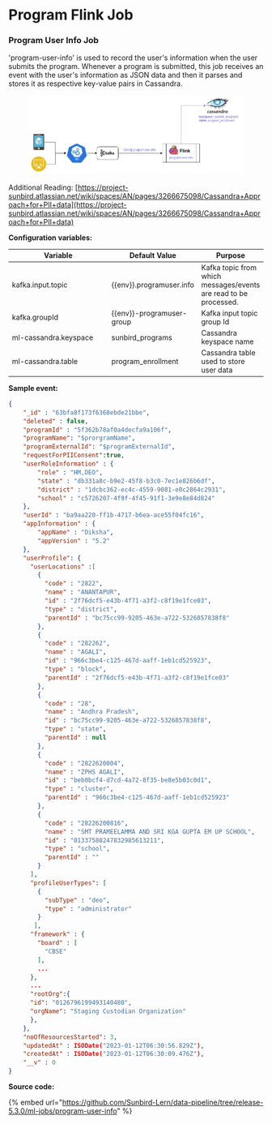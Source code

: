 # Program Flink Job

### Program User Info Job

'program-user-info' is used to record the user's information when the user submits the program. Whenever a program is submitted, this job receives an event with the user's information as JSON data and then it parses and stores it as respective key-value pairs in Cassandra.

<figure><img src="../../../.gitbook/assets/programUser_Flink-Page-1 (1).jpg" alt=""><figcaption></figcaption></figure>

Additional Reading: [https://project-sunbird.atlassian.net/wiki/spaces/AN/pages/3266675098/Cassandra+Approach+for+PII+data](https://project-sunbird.atlassian.net/wiki/spaces/AN/pages/3266675098/Cassandra+Approach+for+PII+data)

**Configuration variables:**

<table><thead><tr><th width="246">Variable</th><th>Default Value</th><th>Purpose</th></tr></thead><tbody><tr><td>kafka.input.topic</td><td>{{env}}.programuser.info</td><td>Kafka topic from which messages/events are read to be processed.</td></tr><tr><td>kafka.groupId</td><td>{{env}}-programuser-group</td><td>Kafka input topic group Id</td></tr><tr><td>ml-cassandra.keyspace</td><td>sunbird_programs</td><td>Cassandra keyspace name</td></tr><tr><td>ml-cassandra.table</td><td>program_enrollment</td><td>Cassandra table used to store user data</td></tr></tbody></table>

**Sample event:**

```json
{
    "_id" : "63bfa8f173f6368ebde21bbe",
    "deleted" : false,
    "programId" : "5f362b78af0a4decfa9a106f",
    "programName": "$prorgramName",
    "programExternalId": "$programExternalId",
    "requestForPIIConsent":true,
    "userRoleInformation" : {
        "role" : "HM,DEO",
        "state" : "db331a8c-b9e2-45f8-b3c0-7ec1e826b6df",
        "district" : "1dcbc362-ec4c-4559-9081-e0c2864c2931",
        "school" : "c5726207-4f9f-4f45-91f1-3e9e8e84d824"
    },
    "userId" : "ba9aa220-ff1b-4717-b6ea-ace55f04fc16",
    "appInformation" : {
        "appName" : "Diksha",
        "appVersion" : "5.2"
    },
    "userProfile": {
      "userLocations" :[
        {
          "code" : "2822",
          "name" : "ANANTAPUR",
          "id" : "2f76dcf5-e43b-4f71-a3f2-c8f19e1fce03",
          "type" : "district",
          "parentId" : "bc75cc99-9205-463e-a722-5326857838f8"
        },
        {
          "code" : "282262",
          "name" : "AGALI",
          "id" : "966c3be4-c125-467d-aaff-1eb1cd525923",
          "type" : "block",
          "parentId" : "2f76dcf5-e43b-4f71-a3f2-c8f19e1fce03"
        },
        {
          "code" : "28",
          "name" : "Andhra Pradesh",
          "id" : "bc75cc99-9205-463e-a722-5326857838f8",
          "type" : "state",
          "parentId" : null
        },
        {
          "code" : "2822620004",
          "name" : "ZPHS AGALI",
          "id" : "beb0bcf4-d7cd-4a72-8f35-be8e5b03c0d1",
          "type" : "cluster",
          "parentId" : "966c3be4-c125-467d-aaff-1eb1cd525923"
        },
        {
          "code" : "28226200816",
          "name" : "SMT PRAMEELAMMA AND SRI KGA GUPTA EM UP SCHOOL",
          "id" : "01337588247832985613211",
          "type" : "school",
          "parentId" : ""
        }
      ],
      "profileUserTypes": [
        {
          "subType" : "deo",
          "type" : "administrator"
        }
       ],
      "framework" : {
        "board" : [ 
          "CBSE"
        ],
        ...
      },
      ...
      "rootOrg":{
      "id": "0126796199493140480",
      "orgName": "Staging Custodian Organization"
      },
    },
    "noOfResourcesStarted": 3,
    "updatedAt" : ISODate("2023-01-12T06:30:56.829Z"),
    "createdAt" : ISODate("2023-01-12T06:30:09.476Z"),
    "__v" : 0
}
```

**Source code:**

{% embed url="https://github.com/Sunbird-Lern/data-pipeline/tree/release-5.3.0/ml-jobs/program-user-info" %}
